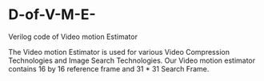 # D-of-V-M-E-
Verilog code of Video motion Estimator 

The Video motion Estimator is used for various Video  Compression Technologies and Image Search Technologies. Our Video motion estimator contains
16 by 16 reference frame and 31 * 31 Search Frame. 
